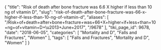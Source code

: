 {
    "title": "Risk of death after bone fracture was 6.6 X higher if less than 10 ng of vitamin D",
    "slug": "risk-of-death-after-bone-fracture-was-66-x-higher-if-less-than-10-ng-of-vitamin-d",
    "aliases": [
        "/Risk+of+death+after+bone+fracture+was+66+X+higher+if+less+than+10+ng+of+vitamin+D+\u2013+June+2017",
        "/9678"
    ],
    "tiki_page_id": 9678,
    "date": "2018-06-05",
    "categories": [
        "Mortality and D",
        "Falls and Fractures",
        "Women"
    ],
    "tags": [
        "Falls and Fractures",
        "Mortality and D",
        "Women"
    ]
}